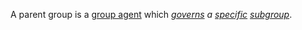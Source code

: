 A parent group is a [group agent](https://github.com/gcassel/Modular-Organization-Terminology/blob/master/compound-terms/group-agent.md) which *[governs](https://github.com/gcassel/Modular-Organization-Terminology/blob/master/terms/governance.md) a [specific](https://github.com/gcassel/Modular-Organization-Terminology/blob/master/terms/specific.md) [subgroup](https://github.com/gcassel/Modular-Organization-Terminology/blob/master/terms/subgroup.md)*.
